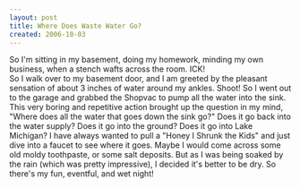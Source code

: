 ```yaml
---
layout: post
title: Where Does Waste Water Go?
created: 2006-10-03
---
```

<p>So I&#39;m sitting in my basement, doing my homework, minding my own business, when a stench wafts across the room. ICK!<br />
	So I walk over to my basement door, and I am greeted by the pleasant sensation of about 3 inches of water around my ankles. Shoot! So I went out to the garage and grabbed the Shopvac to pump all the water into the sink. This very boring and repetitive action brought up the question in my mind, &quot;Where does all the water that goes down the sink go?&quot; Does it go back into the water supply? Does it go into the ground? Does it go into Lake Michigan? I have always wanted to pull a &quot;Honey I Shrunk the Kids&quot; and just dive into a faucet to see where it goes. Maybe I would come across some old moldy toothpaste, or some salt deposits. But as I was being soaked by the rain (which was pretty impressive), I decided it&#39;s better to be dry. So there&#39;s my fun, eventful, and wet night!</p>
